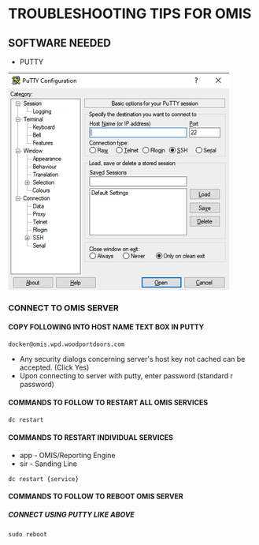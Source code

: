 # TROUBLESHOOTING TIPS FOR OMIS

## SOFTWARE NEEDED
- PUTTY

![Putty](PUTTY.png)

### CONNECT TO OMIS SERVER
#### COPY FOLLOWING INTO HOST NAME TEXT BOX IN PUTTY
```
docker@omis.wpd.woodportdoors.com
```
- Any security dialogs concerning server's host key not cached can be accepted. (Click Yes)
- Upon connecting to server with putty, enter password (standard r password)

#### COMMANDS TO FOLLOW TO RESTART ALL OMIS SERVICES
```
dc restart
```

#### COMMANDS TO RESTART INDIVIDUAL SERVICES
- app - OMIS/Reporting Engine
- sir - Sanding Line
```
dc restart {service}
```
#### COMMANDS TO FOLLOW TO REBOOT OMIS SERVER
##### CONNECT USING PUTTY LIKE ABOVE
```
sudo reboot
```
